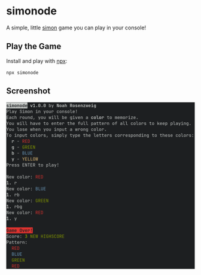 # simonode
A simple, little [simon] game you can play in your console!

## Play the Game
Install and play with [npx]:
```
npx simonode
```

## Screenshot
![screenshot]

[screenshot]: ./screenshot.png
[simon]:      https://en.wikipedia.org/wiki/Simon_(game)
[npx]:        https://www.npmjs.com/package/npx
